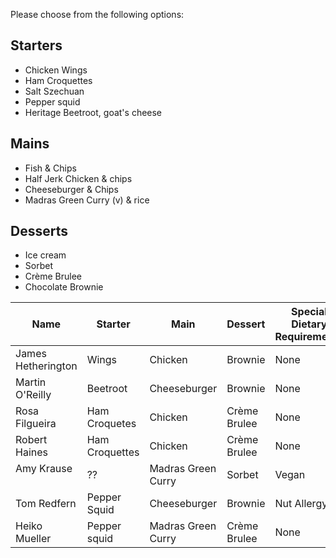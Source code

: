 Please choose from the following options:

Starters
--------

* Chicken Wings
* Ham Croquettes
* Salt Szechuan
* Pepper squid
* Heritage Beetroot, goat's cheese

Mains
-----

* Fish & Chips
* Half Jerk Chicken & chips
* Cheeseburger & Chips
* Madras Green Curry (v) & rice

Desserts
--------

* Ice cream
* Sorbet
* Crème Brulee
* Chocolate Brownie

Name              | Starter  | Main         | Dessert | Special Dietary Requirements
------------------|----------|--------------|---------|-------------
James Hetherington| Wings    | Chicken      | Brownie | None
Martin O'Reilly   | Beetroot | Cheeseburger | Brownie | None
Rosa Filgueira    | Ham Croquetes | Chicken | Crème Brulee | None
Robert Haines     | Ham Croquettes | Chicken | Crème Brulee | None
Amy Krause        | ??  | Madras Green Curry | Sorbet | Vegan
Tom Redfern     | Pepper Squid | Cheeseburger | Brownie | Nut Allergy
Heiko Mueller | Pepper squid | Madras Green Curry | Crème Brulee | None
